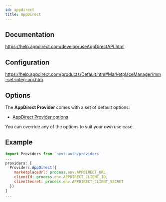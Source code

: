 ```yaml
---
id: appdirect
title: AppDirect
---
```


## Documentation

https://help.appdirect.com/develop/useAppDirectAPI.html

## Configuration

https://help.appdirect.com/products/Default.htm#MarketplaceManager/mm-set-integ-api.htm

## Options

The **AppDirect Provider** comes with a set of default options:

- [AppDirect Provider options](https://github.com/nextauthjs/next-auth/blob/main/packages/next-auth/src/providers/appdirect.js)

You can override any of the options to suit your own use case.

## Example

```js
import Providers from `next-auth/providers`
...
providers: [
  Providers.AppDirect({
    marketplaceUrl: process.env.APPDIRECT_URL
    clientId: process.env.APPDIRECT_CLIENT_ID,
    clientSecret: process.env.APPDIRECT_CLIENT_SECRET
  })
]
...
```